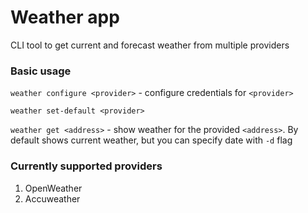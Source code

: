 # Weather app
CLI tool to get current and forecast weather from multiple providers

### Basic usage

`weather configure <provider>` - configure credentials for `<provider>`

`weather set-default <provider>`

`weather get <address>` - show weather for the provided `<address>`. By default shows current weather, but you can specify date with `-d` flag

### Currently supported providers
1. OpenWeather
2. Accuweather